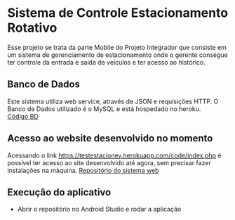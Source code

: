 # Sistema de Controle Estacionamento Rotativo
Esse projeto se trata da parte Mobile do Projeto Integrador que consiste em um sistema de gerenciamento de estacionamento onde o gerente consegue ter controle da entrada e saída de veículos e ter acesso ao histórico.

## Banco de Dados
Este sistema utiliza web service, através de JSON e requisições HTTP.
O Banco de Dados utilizado é o MySQL e está hospedado no heroku.<br>
[Código BD](code/BD_code.sql)

## Acesso ao website desenvolvido no momento
Acessando o link https://testestacioney.herokuapp.com/code/index.php é possível ter acesso ao site desenvolvido até agora, sem precisar fazer instalações na máquina.
[Repositório do sistema web](https://github.com/laraguilar/estacioney-web)

## Execução do aplicativo
- Abrir o repositório no Android Studio e rodar a aplicação
